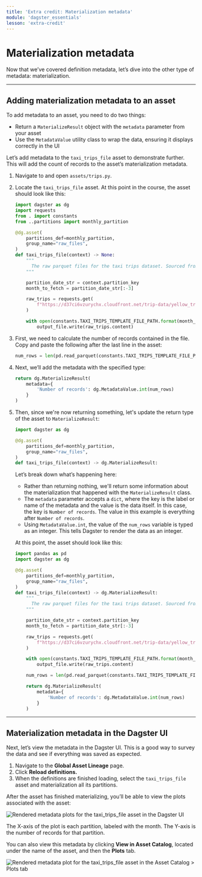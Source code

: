 ```yaml
---
title: 'Extra credit: Materialization metadata'
module: 'dagster_essentials'
lesson: 'extra-credit'
---
```


# Materialization metadata

Now that we’ve covered definition metadata, let’s dive into the other type of metadata: materialization.

---

## Adding materialization metadata to an asset

To add metadata to an asset, you need to do two things:

- Return a `MaterializeResult` object with the `metadata` parameter from your asset
- Use the `MetadataValue` utility class to wrap the data, ensuring it displays correctly in the UI

Let’s add metadata to the `taxi_trips_file` asset to demonstrate further. This will add the count of records to the asset’s materialization metadata.

1. Navigate to and open `assets/trips.py`.

2. Locate the `taxi_trips_file` asset. At this point in the course, the asset should look like this:

   ```python
   import dagster as dg
   import requests
   from . import constants
   from ..partitions import monthly_partition

   @dg.asset(
       partitions_def=monthly_partition,
       group_name="raw_files",
   )
   def taxi_trips_file(context) -> None:
       """
         The raw parquet files for the taxi trips dataset. Sourced from the NYC Open Data portal.
       """

       partition_date_str = context.partition_key
       month_to_fetch = partition_date_str[:-3]

       raw_trips = requests.get(
           f"https://d37ci6vzurychx.cloudfront.net/trip-data/yellow_tripdata_{month_to_fetch}.parquet"
       )

       with open(constants.TAXI_TRIPS_TEMPLATE_FILE_PATH.format(month_to_fetch), "wb") as output_file:
           output_file.write(raw_trips.content)
   ```

3. First, we need to calculate the number of records contained in the file. Copy and paste the following after the last line in the asset:

   ```python
   num_rows = len(pd.read_parquet(constants.TAXI_TRIPS_TEMPLATE_FILE_PATH.format(month_to_fetch)))
   ```

4. Next, we’ll add the metadata with the specified type:

   ```python
   return dg.MaterializeResult(
       metadata={
           'Number of records': dg.MetadataValue.int(num_rows)
       }
   )
   ```

5. Then, since we're now returning something, let's update the return type of the asset to `MaterializeResult`:

   ```python
   import dagster as dg

   @dg.asset(
       partitions_def=monthly_partition,
       group_name="raw_files",
   )
   def taxi_trips_file(context) -> dg.MaterializeResult:
   ```


   Let’s break down what’s happening here:

   - Rather than returning nothing, we'll return some information about the materialization that happened with the `MaterializeResult` class.
   - The `metadata` parameter accepts a `dict`, where the key is the label or name of the metadata and the value is the data itself. In this case, the key is `Number of records`. The value in this example is everything after `Number of records`.
   - Using `MetadataValue.int`, the value of the `num_rows` variable is typed as an integer. This tells Dagster to render the data as an integer.

   At this point, the asset should look like this:

   ```python
   import pandas as pd
   import dagster as dg

   @dg.asset(
       partitions_def=monthly_partition,
       group_name="raw_files",
   )
   def taxi_trips_file(context) -> dg.MaterializeResult:
       """
         The raw parquet files for the taxi trips dataset. Sourced from the NYC Open Data portal.
       """

       partition_date_str = context.partition_key
       month_to_fetch = partition_date_str[:-3]

       raw_trips = requests.get(
           f"https://d37ci6vzurychx.cloudfront.net/trip-data/yellow_tripdata_{month_to_fetch}.parquet"
       )

       with open(constants.TAXI_TRIPS_TEMPLATE_FILE_PATH.format(month_to_fetch), "wb") as output_file:
           output_file.write(raw_trips.content)

       num_rows = len(pd.read_parquet(constants.TAXI_TRIPS_TEMPLATE_FILE_PATH.format(month_to_fetch)))

       return dg.MaterializeResult(
           metadata={
               'Number of records': dg.MetadataValue.int(num_rows)
           }
       )
   ```

---

## Materialization metadata in the Dagster UI

Next, let’s view the metadata in the Dagster UI. This is a good way to survey the data and see if everything was saved as expected.

1. Navigate to the **Global Asset Lineage** page.
2. Click **Reload definitions.**
3. When the definitions are finished loading, select the `taxi_trips_file` asset and materialization all its partitions.

After the asset has finished materializing, you’ll be able to view the plots associated with the asset:

![Rendered metadata plots for the taxi_trips_file asset in the Dagster UI](/images/dagster-essentials/extra-credit/ui-rendered-metadata-plots.png)

The X-axis of the plot is each partition, labeled with the month. The Y-axis is the number of records for that partition.

You can also view this metadata by clicking **View in Asset Catalog**, located under the name of the asset, and then the **Plots** tab.

![Rendered metadata plot for the taxi_trips_file asset in the Asset Catalog > Plots tab](/images/dagster-essentials/extra-credit/ui-plots-tab.png)
